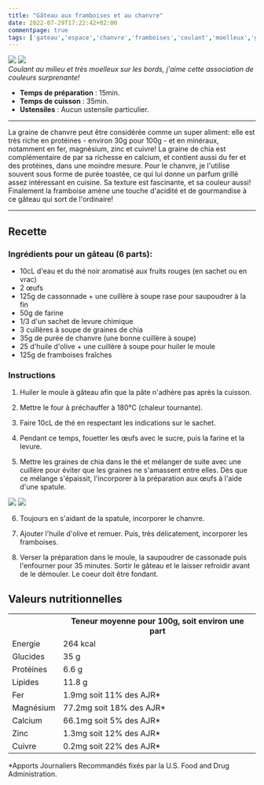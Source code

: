 ```yaml
---
title: "Gâteau aux framboises et au chanvre"
date: 2022-07-29T17:22:42+02:00
commentpage: true
tags: ['gateau','espace','chanvre','framboises','coulant','moelleux','graine','super aliment','protéines','fer','magnésium','zinc','cuivre','chia','calcium','protéine','purée de chanvre','thé','oeufs','sucre','cassonade','farine','levure chimique','huile olive']
---
```


![](/pictures/gateau_chanvre_2.jpg)
![](/pictures/gateau_chanvre_1.jpg)<br>
*Coulant au milieu et très moelleux sur les bords, j'aime cette association de couleurs surprenante!*

- **Temps de préparation** : 15min.
- **Temps de cuisson** : 35min.
- **Ustensiles** : Aucun ustensile particulier.

---

La graine de chanvre peut être considérée comme un super aliment: elle est très riche en protéines - environ 30g pour 100g - et en minéraux, notamment en fer, magnésium, zinc et cuivre! La graine de chia est complémentaire de par sa richesse en calcium, et contient aussi du fer et des protéines, dans une moindre mesure. Pour le chanvre, je l'utilise souvent sous forme de purée toastée, ce qui lui donne un parfum grillé assez intéressant en cuisine. Sa texture est fascinante, et sa couleur aussi! Finalement la framboise amène une touche d'acidité et de gourmandise à ce gâteau qui sort de l'ordinaire!

---

## Recette

### Ingrédients pour un gâteau (6 parts):

- 10cL d'eau et du thé noir aromatisé aux fruits rouges (en sachet ou en vrac)
- 2 œufs
- 125g de cassonnade + une cuillère à soupe rase pour saupoudrer à la fin
- 50g de farine
- 1/3 d'un sachet de levure chimique
- 3 cuillères à soupe de graines de chia
- 35g de purée de chanvre (une bonne cuillère à soupe)
- 25 d'huile d'olive + une cuillère à soupe pour huiler le moule
- 125g de framboises fraîches

### Instructions

1. Huiler le moule à gâteau afin que la pâte n'adhère pas après la cuisson.

2. Mettre le four à préchauffer à 180°C (chaleur tournante).

3. Faire 10cL de thé en respectant les indications sur le sachet.  

4. Pendant ce temps, fouetter les œufs avec le sucre, puis la farine et la levure.

5. Mettre les graines de chia dans le thé et mélanger de suite avec une cuillère pour éviter que les graines ne s'amassent entre elles. Dès que ce mélange s'épaissit, l'incorporer à la préparation aux œufs à l'aide d'une spatule. 


![](/pictures/gateau_chanvre_3.jpg)
![](/pictures/gateau_chanvre_4.jpg)


6. Toujours en s'aidant de la spatule, incorporer le chanvre.

7. Ajouter l'huile d'olive et remuer. Puis, très délicatement, incorporer les framboises.

8. Verser la préparation dans le moule, la saupoudrer de cassonade puis l'enfourner pour 35 minutes. Sortir le gâteau et le laisser refroidir avant de le démouler. Le coeur doit être fondant.

## Valeurs nutritionnelles

<table>
<tr>
<th></th>
<th>Teneur moyenne pour 100g, soit environ une part</th>
</tr>
<tr>
<td>Energie</td>
<td>264 kcal</td>
</tr>
<tr>
<td>Glucides</td>
<td>35 g</td>
</tr>
<tr>
<td>Protéines</td>
<td>6.6 g</td>
</tr>
<tr>
<td>Lipides</td>
<td>11.8 g</td>
</tr>
<tr>
<td>Fer</td>
<td>1.9mg soit 11% des AJR*</td>
</tr>
<tr>
<td>Magnésium</td>
<td>77.2mg soit 18% des AJR*</td>
</tr>
<tr>
<td>Calcium</td>
<td>66.1mg soit 5% des AJR*</td>
</tr>
<tr>
<td>Zinc</td>
<td>1.3mg soit 12% des AJR*</td>
</tr>
<tr>
<td>Cuivre</td>
<td>0.2mg soit 22% des AJR*</td>
</tr>
</table>
*Apports Journaliers Recommandés fixés par la U.S. Food and Drug Administration.






